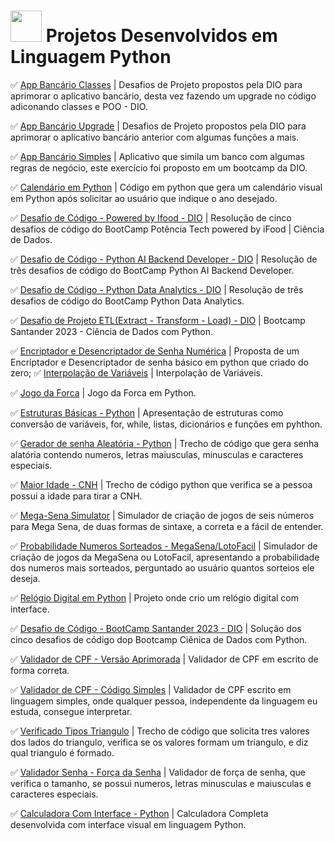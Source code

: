 # <img src="https://hermes.dio.me/skills/7c8b20c8-af95-4c24-87ae-be37695d1f0a.png" height="50"> Projetos Desenvolvidos em Linguagem Python

✅ [App Bancário Classes](https://github.com/Carlos-CGS/ProjetosPython/tree/main/App%20Bancario%20Classes) | Desafios de Projeto propostos pela DIO para aprimorar o aplicativo bancário, desta vez fazendo um upgrade no código adiconando classes e POO - DIO.

✅ [App Bancário Upgrade](https://github.com/Carlos-CGS/ProjetosPython/tree/main/App%20Banc%C3%A1rio%20Upgrade) | Desafios de Projeto propostos pela DIO para aprimorar o aplicativo bancário anterior com algumas funções a mais.

✅ [App Bancário Simples](https://github.com/Carlos-CGS/ProjetosPython/tree/main/App%20Banc%C3%A1rio) | Aplicativo que simila um banco com algumas regras de negócio, este exercício foi proposto em um bootcamp da DIO.

✅ [Calendário em Python](https://github.com/Carlos-CGS/ProjetosPython/tree/main/Calendario) | Código em python que gera um calendário visual em Python após solicitar ao usuário que indique o ano desejado.

✅ [Desafio de Código - Powered by Ifood - DIO](https://github.com/Carlos-CGS/ProjetosPython/tree/main/Desafio%20Codigo%20BootCamp%20-%20Pot%C3%AAncia%20Tech%20powered%20by%20iFood%20-%20Ci%C3%AAncia%20de%20Dados) | Resolução de cinco desafios de código do BootCamp Potência Tech powered by iFood | Ciência de Dados.

✅ [Desafio de Código - Python AI Backend Developer - DIO](https://github.com/Carlos-CGS/ProjetosPython/tree/main/Desafio%20Codigo%20BootCamp%20-%20Python%20AI%20Backend%20Developer) | Resolução de três desafios de código do BootCamp Python AI Backend Developer.

✅ [Desafio de Código - Python Data Analytics - DIO](https://github.com/Carlos-CGS/ProjetosPython/tree/main/Desafio%20Codigo%20Bootcamp%20-%20Python%20Data%20Analytics%20-%20DIO) | Resolução de três desafios de código do BootCamp Python Data Analytics.

✅ [Desafio de Projeto ETL(Extract - Transform - Load) - DIO](https://github.com/Carlos-CGS/ProjetosPython/tree/main/Desafio%20Projeto%20-%20ETL%20-%20SantaderDevWeek) | Bootcamp Santander 2023 - Ciência de Dados com Python.

✅ [Encriptador e Desencriptador de Senha Numérica](https://github.com/Carlos-CGS/ProjetosPython/tree/main/Encriptador%20Senha) | Proposta de um Encriptador e Desencriptador de senha básico em python que criado do zero;
✅ [Interpolação de Variáveis](https://github.com/Carlos-CGS/ProjetosPython/tree/main/Interpola%C3%A7%C3%A3o%20de%20Variaveis%20-%20Python) | Interpolação de Variáveis.

✅ [Jogo da Forca](https://github.com/Carlos-CGS/ProjetosPython/tree/main/JogodaForca) | Jogo da Forca em Python.

✅ [Estruturas Básicas - Python](https://github.com/Carlos-CGS/ProjetosPython/tree/main/Estruturas%20Basicas) | Apresentação de estruturas como conversão de variáveis, for, while, listas, dicionários e funções em pyhthon.

✅ [Gerador de senha Aleatória - Python](https://github.com/Carlos-CGS/ProjetosPython/tree/main/GeradorSenhaAleatoria) | Trecho de código que gera senha alatória contendo numeros, letras maiusculas, minusculas e caracteres especiais.

✅ [Maior Idade - CNH](https://github.com/Carlos-CGS/ProjetosPython/tree/main/Maior%20Idade%20CNH%20-%20Python) | Trecho de código python que verifica se a pessoa possui a idade para tirar a CNH.

✅ [Mega-Sena Simulator](https://github.com/Carlos-CGS/ProjetosPython/tree/main/MegaSena_Simulator) | Simulador de criação de jogos de seis números para Mega Sena, de duas formas de sintaxe, a correta e a fácil de entender.

✅ [Probabilidade Numeros Sorteados - MegaSena/LotoFacil](https://github.com/Carlos-CGS/ProjetosPython/tree/main/Probabilidade%20Numeros%20Sorteados) | Simulador de criação de jogos da MegaSena ou LotoFacil, apresentando a probabilidade dos numeros mais sorteados, perguntado ao usuário quantos sorteios ele deseja.

✅ [Relógio Digital em Python](https://github.com/Carlos-CGS/ProjetosPython/tree/main/Rel%C3%B3gio%20Digital%20em%20Python) | Projeto onde crio um relógio digital com interface.

✅ [Desafio de Código - BootCamp Santander 2023 - DIO](https://github.com/Carlos-CGS/ProjetosPython/tree/main/Santander%20Bootcamp%202023%20-%20%20Desafio%20Codigo%20-%20Ciencia%20de%20Dados%20com%20Python) | Solução dos cinco desafios de código dop Bootcamp Ciênica de Dados com Python.

✅ [Validador de CPF - Versão Aprimorada](https://github.com/Carlos-CGS/ProjetosPython/tree/main/Validador%20CPF%20Python%20-%20vers%C3%A3o%20Melhorada) | Validador de CPF em escrito de forma correta.

✅ [Validador de CPF - Código Simples](https://github.com/Carlos-CGS/ProjetosPython/tree/main/Validador%20de%20CPF%20Python%20-%20C%C3%B3digo%20Simples) | Validador de CPF escrito em linguagem simples, onde qualquer pessoa, independente da linguagem eu estuda, consegue interpretar.

✅ [Verificado Tipos Triangulo](https://github.com/Carlos-CGS/ProjetosPython/tree/main/Verificar%20Tipos%20Triangulo) | Trecho de código que solicita tres valores dos lados do triangulo, verifica se os valores formam um triangulo, e diz qual triangulo é formado.

✅ [Validador Senha - Força da Senha](https://github.com/Carlos-CGS/ProjetosPython/tree/main/VerificarForcaSenha) | Validador de força de senha, que verifica o tamanho, se possui numeros, letras minusculas e maiusculas e caracteres especiais.

✅ [Calculadora Com Interface - Python](https://github.com/Carlos-CGS/ProjetosPython/tree/main/calculadoraCompleta) | Calculadora Completa desenvolvida com interface visual em linguagem Python.


